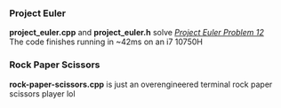 ### Project Euler  
**project_euler.cpp** and **project_euler.h** solve [*Project Euler Problem 12*](https://projecteuler.net/problem=12)  
The code finishes running in ~42ms on an i7 10750H

### Rock Paper Scissors
**rock-paper-scissors.cpp** is just an overengineered terminal rock paper scissors player lol
